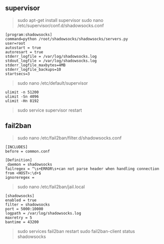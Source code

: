 ## supervisor

> sudo apt-get install supervisor
> sudo nano /etc/supervisor/conf.d/shadowsocks.conf

````
[program:shadowsocks]
command=python /root/shadowsocks/shadowsocks/servers.py
user=root
autostart = true
autoresart = true
stderr_logfile = /var/log/shadowsocks.log
stdout_logfile = /var/log/shadowsocks.log
stderr_logfile_maxbytes=4MB
stderr_logfile_backups=10
startsecs=3

````
> sudo nano /etc/default/supervisor

````
ulimit -n 51200
ulimit -Sn 4096
ulimit -Hn 8192
````

> sudo service supervisor restart

## fail2ban
> sudo nano /etc/fail2ban/filter.d/shadowsocks.conf

````
[INCLUDES]
before = common.conf

[Definition]
_daemon = shadowsocks
failregex = ^\s+ERROR\s+can not parse header when handling connection from <HOST>:\d+$
ignoreregex =
````


> sudo nano /etc/fail2ban/jail.local

```
[shadowsocks]
enabled = true
filter = shadowsocks
port = 5000:10000
logpath = /var/log/shadowsocks.log
maxretry = 5
bantime = 43200
```
> sudo services fail2ban restart
> sudo fail2ban-client status shadowsocks
